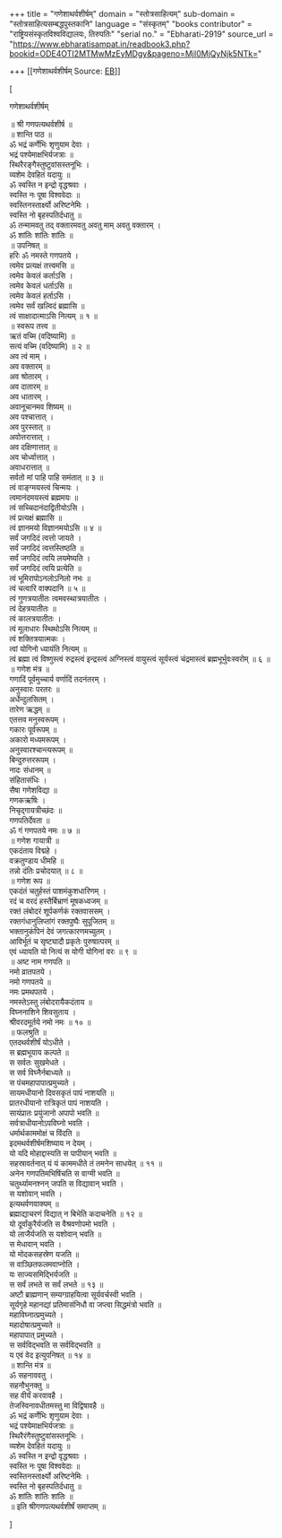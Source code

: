 +++
title = "गणेशाथर्वशीर्षम्"
domain = "स्तोत्रसाहित्यम्"
sub-domain = "स्तोत्रसाहित्यसम्बद्धपुस्तकानि"
language = "संस्कृतम्"
"books contributor" = "राष्ट्रियसंस्कृतविश्वविद्यालयः, तिरुपतिः"
"serial no." = "Ebharati-2919"
source_url = "https://www.ebharatisampat.in/readbook3.php?bookid=ODE4OTI2MTMwMzEyMDgy&pageno=MjI0MjQyNjk5NTk="

+++
[[गणेशाथर्वशीर्षम्	Source: [EB](https://www.ebharatisampat.in/readbook3.php?bookid=ODE4OTI2MTMwMzEyMDgy&pageno=MjI0MjQyNjk5NTk=)]]

\[




गणेशाथर्वशीर्षम्


॥ श्री गणपत्यथर्वशीर्ष ॥  
॥ शान्ति पाठ ॥  
ॐ भद्रं कर्णेभिः शृणुयाम देवाः ।  
भद्रं पश्येमाक्षभिर्यजत्राः ॥  
स्थिरैरङ्गैस्तुष्टुवांसस्तनूभिः ।  
व्यशेम देवहितं यदायुः ॥  
ॐ स्वस्ति न इन्द्रो वृद्धश्रवाः ।  
स्वस्ति नः पूषा विश्ववेदाः ॥  
स्वस्तिनस्तार्क्ष्यो अरिष्टनेमिः ।  
स्वस्ति नो बृहस्पतिर्दधातु ॥  
ॐ तन्मामवतु तद् वक्तारमवतु अवतु माम् अवतु वक्तारम् ।  
ॐ शांतिः शांतिः शांतिः ॥  
॥ उपनिषत् ॥  
हरिः ॐ नमस्ते गणपतये ।  
त्वमेव प्रत्यक्षं तत्त्वमसि ॥  
त्वमेव केवलं कर्ताऽसि ।  
त्वमेव केवलं धर्ताऽसि ॥  
त्वमेव केवलं हर्ताऽसि ।  
त्वमेव सर्वं खल्विदं ब्रह्मासि ॥  
त्वं साक्षादात्माऽसि नित्यम् ॥ १ ॥  
॥ स्वरूप तत्त्व ॥  
ऋतं वच्मि (वदिष्यामि) ॥  
सत्यं वच्मि (वदिष्यामि) ॥ २ ॥  
अव त्वं माम् ।  
अव वक्तारम् ॥  
अव श्रोतारम् ।  
अव दातारम् ॥  
अव धातारम् ।  
अवानूचानमव शिष्यम् ॥  
अव पश्चात्तात् ।  
अव पुरस्तात् ॥  
अवोत्तरात्तात् ।  
अव दक्षिणात्तात् ॥  
अव चोर्ध्वात्तात् ।  
अवाधरात्तात् ॥  
सर्वतो मां पाहि पाहि समंतात् ॥ ३ ॥  
त्वं वाङ्ग्मयस्त्वं चिन्मयः ।  
त्वमानंदमयस्त्वं ब्रह्ममयः ॥  
त्वं सच्चिदानंदाद्वितीयोऽसि ।  
त्वं प्रत्यक्षं ब्रह्मासि ॥  
त्वं ज्ञानमयो विज्ञानमयोऽसि ॥ ४ ॥  
सर्वं जगदिदं त्वत्तो जायते ।  
सर्वं जगदिदं त्वत्तस्तिष्ठति ॥  
सर्वं जगदिदं त्वयि लयमेष्यति ।  
सर्वं जगदिदं त्वयि प्रत्येति ॥  
त्वं भूमिरापोऽनलोऽनिलो नभः ॥  
त्वं चत्वारि वाक्पदानि ॥ ५ ॥  
त्वं गुणत्रयातीतः त्वमवस्थात्रयातीतः ।  
त्वं देहत्रयातीतः ॥  
त्वं कालत्रयातीतः ।  
त्वं मूलाधारः स्थिथोऽसि नित्यम् ॥  
त्वं शक्तित्रयात्मकः ।  
त्वां योगिनो ध्यायंति नित्यम् ॥  
त्वं ब्रह्मा त्वं विष्णुस्त्वं रुद्रस्त्वं इन्द्रस्त्वं अग्निस्त्वं वायुस्त्वं सूर्यस्त्वं चंद्रमास्त्वं ब्रह्मभूर्भुवःस्वरोम् ॥ ६ ॥  
॥ गणेश मंत्र ॥  
गणादिं पूर्वमुच्चार्य वर्णादिं तदनंतरम् ।  
अनुस्वारः परतरः ॥  
अर्धेन्दुलसितम् ।  
तारेण ऋद्धम् ॥  
एतत्तव मनुस्वरूपम् ।  
गकारः पूर्वरूपम् ॥  
अकारो मध्यमरूपम् ।  
अनुस्वारश्चान्त्यरूपम् ॥  
बिन्दुरुत्तररूपम् ।  
नादः संधानम् ॥  
संहितासंधिः ।  
सैषा गणेशविद्या ॥  
गणकऋषिः ।  
निचृद्गायत्रीच्छंदः ॥  
गणपतिर्देवता ॥  
ॐ गं गणपतये नमः ॥ ७ ॥  
॥ गणेश गायात्री ॥  
एकदंताय विद्महे ।  
वक्रतुण्डाय धीमहि ॥  
तन्नो दंतिः प्रचोदयात् ॥ ८ ॥  
॥ गणेश रूप ॥  
एकदंतं चतुर्हस्तं पाशमंकुशधारिणम् ।  
रदं च वरदं हस्तैर्बिभ्राणं मूषकध्वजम् ॥  
रक्तं लंबोदरं शूर्पकर्णकं रक्तवाससम् ।  
रक्तगंधानुलिप्तांगं रक्तपुष्पैः सुपूजितम् ॥  
भक्तानुकंपिनं देवं जगत्कारणमच्युतम् ।  
आविर्भूतं च सृष्ट्यादौ प्रकृतेः पुरुषात्परम् ॥  
एवं ध्यायति यो नित्यं स योगी योगिनां वरः ॥ ९ ॥  
॥ अष्ट नाम गणपति ॥  
नमो व्रातपतये ।  
नमो गणपतये ॥  
नमः प्रमथपतये ।  
नमस्तेऽस्तु लंबोदरायैकदंताय ॥  
विघ्ननाशिने शिवसुताय ।  
श्रीवरदमूर्तये नमो नमः ॥ १० ॥  
॥ फलश्रुति ॥  
एतदथर्वशीर्षं योऽधीते ।  
स ब्रह्मभूयाय कल्पते ॥  
स सर्वतः सुखमेधते ।  
स सर्व विघ्नैर्नबाध्यते ॥  
स पंचमहापापात्प्रमुच्यते ।  
सायमधीयानो दिवसकृतं पापं नाशयति ॥  
प्रातरधीयानो रात्रिकृतं पापं नाशयति ।  
सायंप्रातः प्रयुंजानो अपापो भवति ॥  
सर्वत्राधीयानोऽपविघ्नो भवति ।  
धर्मार्थकाममोक्षं च विंदति ॥  
इदमथर्वशीर्षमशिष्याय न देयम् ।  
यो यदि मोहाद्दास्यति स पापीयान् भवति ॥  
सहस्रावर्तनात् यं यं काममधीते तं तमनेन साधयेत् ॥ ११ ॥  
अनेन गणपतिमभिषिंचति स वाग्मी भवति ॥  
चतुर्थ्यामनश्नन् जपति स विद्यावान् भवति ।  
स यशोवान् भवति ।  
इत्यथर्वणवाक्यम् ॥  
ब्रह्माद्याचरणं विद्यात् न बिभेति कदाचनेति ॥ १२ ॥  
यो दूर्वांकुरैर्यजति स वैश्रवणोपमो भवति ।  
यो लाजैर्यजति स यशोवान् भवति ॥  
स मेधावान् भवति ।  
यो मोदकसहस्रेण यजति ॥  
स वाञ्छितफलमवाप्नोति ।  
यः साज्यसमिद्भिर्यजति ॥  
स सर्वं लभते स सर्वं लभते ॥ १३ ॥  
अष्टौ ब्राह्मणान् सम्यग्ग्राहयित्वा सूर्यवर्चस्वी भवति ।  
सूर्यगृहे महानद्यां प्रतिमासंनिधौ वा जप्त्वा सिद्धमंत्रो भवति ॥  
महाविघ्नात्प्रमुच्यते ।  
महादोषात्प्रमुच्यते ॥  
महापापात् प्रमुच्यते ।  
स सर्वविद्भवति स सर्वविद्भवति ॥  
य एवं वेद इत्युपनिषत् ॥ १४ ॥  
॥ शान्ति मंत्र ॥  
ॐ सहनाववतु ।  
सहनौभुनक्तु ॥  
सह वीर्यं करवावहै ।  
तेजस्विनावधीतमस्तु मा विद्विषावहै ॥  
ॐ भद्रं कर्णेभिः शृणुयाम देवाः ।  
भद्रं पश्येमाक्षभिर्यजत्राः ॥  
स्थिरैरंगैस्तुष्टुवांसस्तनूभिः ।  
व्यशेम देवहितं यदायुः ॥  
ॐ स्वस्ति न इन्द्रो वृद्धश्रवाः ।  
स्वस्ति नः पूषा विश्ववेदाः ॥  
स्वस्तिनस्तार्क्ष्यो अरिष्टनेमिः ।  
स्वस्ति नो बृहस्पतिर्दधातु ॥  
ॐ शांतिः शांतिः शांतिः ॥  
॥ इति श्रीगणपत्यथर्वशीर्षं समाप्तम् ॥




\]

